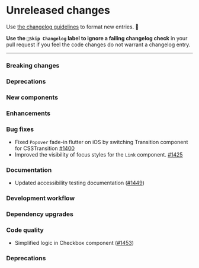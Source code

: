 # Unreleased changes

Use [the changelog guidelines](https://git.io/polaris-changelog-guidelines) to format new entries. 💜

**Use the `🤖Skip Changelog` label to ignore a failing changelog check** in your pull request if you feel the code changes do not warrant a changelog entry.

---

### Breaking changes

### Deprecations

### New components

### Enhancements

### Bug fixes

- Fixed `Popover` fade-in flutter on iOS by switching Transition component for CSSTransition [#1400](https://github.com/Shopify/polaris-react/pull/1400)
- Improved the visibility of focus styles for the `Link` component. [#1425](https://github.com/Shopify/polaris-react/pull/1425)

### Documentation

- Updated accessibility testing documentation ([#1449](https://github.com/Shopify/polaris-react/pull/1449))

### Development workflow

### Dependency upgrades

### Code quality

- Simplified logic in Checkbox component ([#1453](https://github.com/Shopify/polaris-react/pull/1453))

### Deprecations
